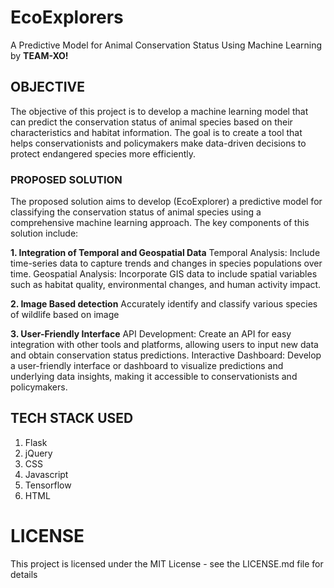 # EcoExplorers
A Predictive Model for Animal Conservation Status Using Machine Learning by **TEAM-XO!**

## OBJECTIVE
The objective of this project is to develop a machine learning model that can predict the conservation status of animal species based on their characteristics and habitat information. The goal is to create a tool that helps conservationists and policymakers make data-driven decisions to protect endangered species more efficiently.

### PROPOSED SOLUTION
The proposed solution aims to develop (EcoExplorer) a predictive model for classifying the conservation status of animal species using a comprehensive machine learning approach. The key components of this solution include:

**1. Integration of Temporal and Geospatial Data**
Temporal Analysis: Include time-series data to capture trends and changes in species populations over time.
Geospatial Analysis: Incorporate GIS data to include spatial variables such as habitat quality, environmental changes, and human activity impact.

**2. Image Based detection**
Accurately identify and classify various species of wildlife based on image

**3. User-Friendly Interface**
API Development: Create an API for easy integration with other tools and platforms, allowing users to input new data and obtain conservation status predictions.
Interactive Dashboard: Develop a user-friendly interface or dashboard to visualize predictions and underlying data insights, making it accessible to conservationists and policymakers.

## TECH STACK USED 
1. Flask
2. jQuery
3. CSS
4. Javascript
5. Tensorflow
6. HTML
   
# LICENSE
This project is licensed under the MIT License - see the LICENSE.md file for details


